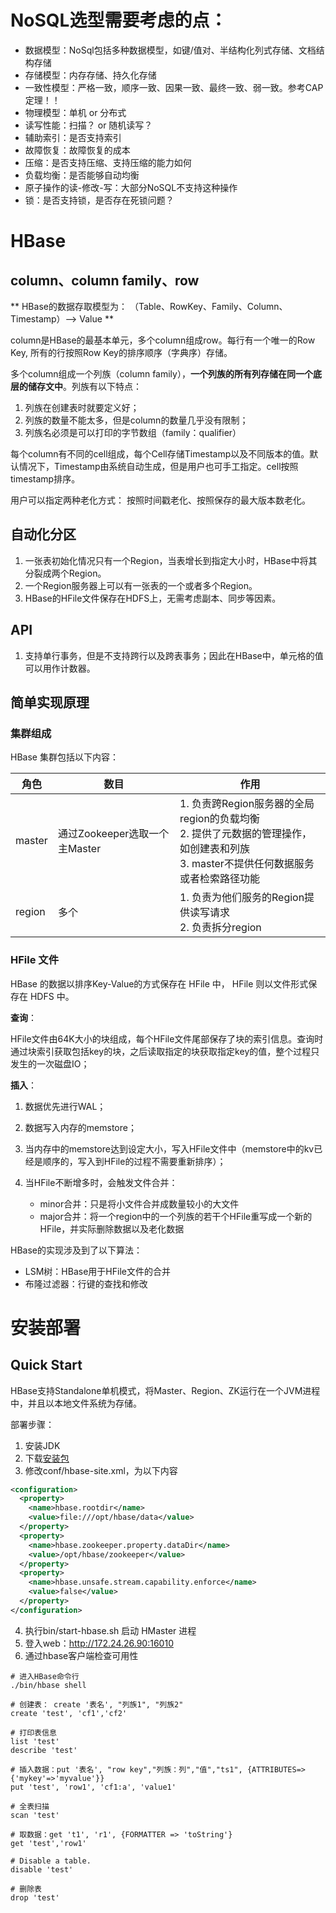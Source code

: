 # NoSQL选型需要考虑的点：
  - 数据模型：NoSql包括多种数据模型，如键/值对、半结构化列式存储、文档结构存储
  - 存储模型：内存存储、持久化存储
  - 一致性模型：严格一致，顺序一致、因果一致、最终一致、弱一致。参考CAP定理！！
  - 物理模型：单机 or 分布式
  - 读写性能：扫描？ or 随机读写？
  - 辅助索引：是否支持索引
  - 故障恢复：故障恢复的成本
  - 压缩：是否支持压缩、支持压缩的能力如何
  - 负载均衡：是否能够自动均衡
  - 原子操作的读-修改-写：大部分NoSQL不支持这种操作
  - 锁：是否支持锁，是否存在死锁问题？

# HBase

## column、column family、row

** HBase的数据存取模型为： （Table、RowKey、Family、Column、Timestamp）--> Value **

column是HBase的最基本单元，多个column组成row。每行有一个唯一的Row Key, 所有的行按照Row Key的排序顺序（字典序）存储。

多个column组成一个列族（column family），**一个列族的所有列存储在同一个底层的储存文中**。列族有以下特点：

1. 列族在创建表时就要定义好；
2. 列族的数量不能太多，但是column的数量几乎没有限制；
3. 列族名必须是可以打印的字节数组（family：qualifier）

每个column有不同的cell组成，每个Cell存储Timestamp以及不同版本的值。默认情况下，Timestamp由系统自动生成，但是用户也可手工指定。cell按照timestamp排序。

用户可以指定两种老化方式： 按照时间戳老化、按照保存的最大版本数老化。

## 自动化分区

1. 一张表初始化情况只有一个Region，当表增长到指定大小时，HBase中将其分裂成两个Region。
2. 一个Region服务器上可以有一张表的一个或者多个Region。
3. HBase的HFile文件保存在HDFS上，无需考虑副本、同步等因素。

## API

1. 支持单行事务，但是不支持跨行以及跨表事务；因此在HBase中，单元格的值可以用作计数器。

## 简单实现原理

### 集群组成

HBase 集群包括以下内容：

|角色|数目|作用|
|----|----|----|
|master|通过Zookeeper选取一个主Master|1. 负责跨Region服务器的全局region的负载均衡<br /> 2. 提供了元数据的管理操作，如创建表和列族<br /> 3. master不提供任何数据服务或者检索路径功能|
|region|多个|1. 负责为他们服务的Region提供读写请求 <br />2. 负责拆分region|

### HFile 文件

HBase 的数据以排序Key-Value的方式保存在 HFile 中， HFile 则以文件形式保存在 HDFS 中。

**查询**：

 HFile文件由64K大小的块组成，每个HFile文件尾部保存了块的索引信息。查询时通过块索引获取包括key的块，之后读取指定的块获取指定key的值，整个过程只发生的一次磁盘IO；

**插入**：

1. 数据优先进行WAL；
2. 数据写入内存的memstore；
3. 当内存中的memstore达到设定大小，写入HFile文件中（memstore中的kv已经是顺序的，写入到HFile的过程不需要重新排序）；
4. 当HFile不断增多时，会触发文件合并：

    - minor合并：只是将小文件合并成数量较小的大文件
    - major合并：将一个region中的一个列族的若干个HFile重写成一个新的HFile，并实际删除数据以及老化数据

HBase的实现涉及到了以下算法：
- LSM树：HBase用于HFile文件的合并
- 布隆过滤器：行键的查找和修改


# 安装部署

## Quick Start

HBase支持Standalone单机模式，将Master、Region、ZK运行在一个JVM进程中，并且以本地文件系统为存储。

部署步骤：

1. 安装JDK
2. 下载[安装包](https://hbase.apache.org/downloads.html)
3. 修改conf/hbase-site.xml，为以下内容

```xml
<configuration>
  <property>
    <name>hbase.rootdir</name>
    <value>file:///opt/hbase/data</value>
  </property>
  <property>
    <name>hbase.zookeeper.property.dataDir</name>
    <value>/opt/hbase/zookeeper</value>
  </property>
  <property>
    <name>hbase.unsafe.stream.capability.enforce</name>
    <value>false</value>
  </property>
</configuration>
```
4. 执行bin/start-hbase.sh 启动 HMaster 进程
5. 登入web：http://172.24.26.90:16010
6. 通过hbase客户端检查可用性

```shell
# 进入HBase命令行
./bin/hbase shell

# 创建表： create '表名', "列族1", "列族2"
create 'test', 'cf1','cf2'

# 打印表信息
list 'test'
describe 'test'

# 插入数据：put '表名', "row key","列族：列","值","ts1", {ATTRIBUTES=>{'mykey'=>'myvalue'}}
put 'test', 'row1', 'cf1:a', 'value1'

# 全表扫描
scan 'test'

# 取数据：get 't1', 'r1', {FORMATTER => 'toString'}
get 'test','row1'

# Disable a table.
disable 'test'

# 删除表
drop 'test'

```



